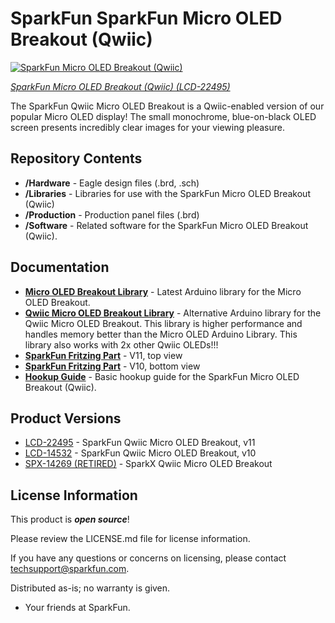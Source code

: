 SparkFun SparkFun Micro OLED Breakout (Qwiic)
========================================

[![SparkFun Micro OLED Breakout (Qwiic)](https://cdn.sparkfun.com//assets/parts/2/2/5/5/8/22495-_LCD-_01.jpg)](https://www.sparkfun.com/products/22495)

[*SparkFun Micro OLED Breakout (Qwiic) (LCD-22495)*](https://www.sparkfun.com/products/22495)

The SparkFun Qwiic Micro OLED Breakout is a Qwiic-enabled version of our popular Micro OLED display! The small monochrome, blue-on-black OLED screen presents incredibly clear images for your viewing pleasure. 

Repository Contents
-------------------

* **/Hardware** - Eagle design files (.brd, .sch)
* **/Libraries** - Libraries for use with the SparkFun Micro OLED Breakout (Qwiic)
* **/Production** - Production panel files (.brd)
* **/Software** - Related software for the SparkFun Micro OLED Breakout (Qwiic).

Documentation
--------------
* **[Micro OLED Breakout Library](https://github.com/sparkfun/SparkFun_Micro_OLED_Arduino_Library)** - Latest Arduino library for the Micro OLED Breakout.
* **[Qwiic Micro OLED Breakout Library](https://github.com/sparkfun/SparkFun_Qwiic_OLED_Arduino_Library)** - Alternative Arduino library for the Qwiic Micro OLED Breakout. This library is higher performance and handles memory better than the Micro OLED Arduino Library. This library also works with 2x other Qwiic OLEDs!!!
* **[SparkFun Fritzing Part](https://github.com/sparkfun/Fritzing_Parts/blob/main/products/22495_sfe_qwiic_micro_oled_breakout_top_view.fzpz)** - V11, top view
* **[SparkFun Fritzing Part](https://github.com/sparkfun/Fritzing_Parts/blob/main/products/14532_sfe_Qwiic_OLED_Breakout.fzpz)** - V10, bottom view
* **[Hookup Guide](https://learn.sparkfun.com/tutorials/qwiic-micro-oled-hookup-guide)** - Basic hookup guide for the SparkFun Micro OLED Breakout (Qwiic).

Product Versions
----------------
* [LCD-22495](https://www.sparkfun.com/products/22495) - SparkFun Qwiic Micro OLED Breakout, v11
* [LCD-14532](https://www.sparkfun.com/products/14532) - SparkFun Qwiic Micro OLED Breakout, v10
* [SPX-14269 (RETIRED)](https://www.sparkfun.com/products/14269) - SparkX Qwiic Micro OLED Breakout

License Information
-------------------

This product is _**open source**_! 

Please review the LICENSE.md file for license information. 

If you have any questions or concerns on licensing, please contact techsupport@sparkfun.com.

Distributed as-is; no warranty is given.

- Your friends at SparkFun.

_<COLLABORATION CREDIT>_
